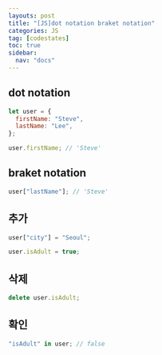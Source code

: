 ```yaml
---
layouts: post
title: "[JS]dot notation braket notation"
categories: JS
tag: [codestates]
toc: true
sidebar:
  nav: "docs"
---
```


## dot notation

```js
let user = {
  firstName: "Steve",
  lastName: "Lee",
};

user.firstName; // 'Steve'
```

## braket notation

```js
user["lastName"]; // 'Steve'
```

## 추가

```js
user["city"] = "Seoul";

user.isAdult = true;
```

## 삭제

```js
delete user.isAdult;
```

## 확인

```js
"isAdult" in user; // false
```
